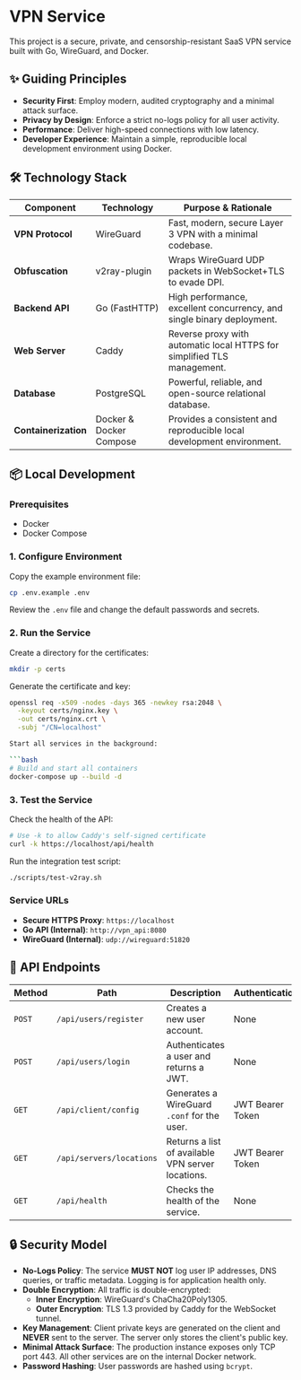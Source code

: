 # VPN Service

This project is a secure, private, and censorship-resistant SaaS VPN service built with Go, WireGuard, and Docker.

## ✨ Guiding Principles

-   **Security First**: Employ modern, audited cryptography and a minimal attack surface.
-   **Privacy by Design**: Enforce a strict no-logs policy for all user activity.
-   **Performance**: Deliver high-speed connections with low latency.
-   **Developer Experience**: Maintain a simple, reproducible local development environment using Docker.

## 🛠️ Technology Stack

| Component          | Technology              | Purpose & Rationale                                                   |
| ------------------ | ----------------------- | --------------------------------------------------------------------- |
| **VPN Protocol**   | WireGuard               | Fast, modern, secure Layer 3 VPN with a minimal codebase.             |
| **Obfuscation**    | v2ray-plugin            | Wraps WireGuard UDP packets in WebSocket+TLS to evade DPI.            |
| **Backend API**    | Go (FastHTTP)           | High performance, excellent concurrency, and single binary deployment.    |
| **Web Server**     | Caddy                   | Reverse proxy with automatic local HTTPS for simplified TLS management.   |
| **Database**       | PostgreSQL              | Powerful, reliable, and open-source relational database.              |
| **Containerization** | Docker & Docker Compose | Provides a consistent and reproducible local development environment.   |

## 📦 Local Development

### Prerequisites

-   Docker
-   Docker Compose

### 1. Configure Environment

Copy the example environment file:

```bash
cp .env.example .env
```

Review the `.env` file and change the default passwords and secrets.

### 2. Run the Service

Create a directory for the certificates:

```bash
mkdir -p certs
```

Generate the certificate and key:

```bash
openssl req -x509 -nodes -days 365 -newkey rsa:2048 \
  -keyout certs/nginx.key \
  -out certs/nginx.crt \
  -subj "/CN=localhost"

Start all services in the background:

```bash
# Build and start all containers
docker-compose up --build -d
```

### 3. Test the Service

Check the health of the API:

```bash
# Use -k to allow Caddy's self-signed certificate
curl -k https://localhost/api/health
```

Run the integration test script:

```bash
./scripts/test-v2ray.sh
```

### Service URLs

-   **Secure HTTPS Proxy**: `https://localhost`
-   **Go API (Internal)**: `http://vpn_api:8080`
-   **WireGuard (Internal)**: `udp://wireguard:51820`

## 🚀 API Endpoints

| Method | Path                   | Description                                      | Authentication     |
| ------ | ---------------------- | ------------------------------------------------ | ------------------ |
| `POST` | `/api/users/register`  | Creates a new user account.                      | None               |
| `POST` | `/api/users/login`     | Authenticates a user and returns a JWT.          | None               |
| `GET`  | `/api/client/config`   | Generates a WireGuard `.conf` for the user.      | JWT Bearer Token   |
| `GET`  | `/api/servers/locations` | Returns a list of available VPN server locations.  | JWT Bearer Token   |
| `GET`  | `/api/health`          | Checks the health of the service.                | None               |

## 🔒 Security Model

-   **No-Logs Policy**: The service **MUST NOT** log user IP addresses, DNS queries, or traffic metadata. Logging is for application health only.
-   **Double Encryption**: All traffic is double-encrypted:
    -   **Inner Encryption**: WireGuard's ChaCha20Poly1305.
    -   **Outer Encryption**: TLS 1.3 provided by Caddy for the WebSocket tunnel.
-   **Key Management**: Client private keys are generated on the client and **NEVER** sent to the server. The server only stores the client's public key.
-   **Minimal Attack Surface**: The production instance exposes only TCP port 443. All other services are on the internal Docker network.
-   **Password Hashing**: User passwords are hashed using `bcrypt`.
